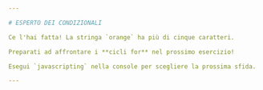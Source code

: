 ```yaml
---

# ESPERTO DEI CONDIZIONALI

Ce l'hai fatta! La stringa `orange` ha più di cinque caratteri.

Preparati ad affrontare i **cicli for** nel prossimo esercizio!

Esegui `javascripting` nella console per scegliere la prossima sfida.

---
```

